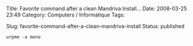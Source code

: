Title: Favorite command after a clean Mandriva Install...
Date: 2008-03-25 23:49
Category: Computers / Informatique
Tags: <?xml version="1.0" encoding="utf-8"?>

Slug: favorite-command-after-a-clean-mandriva-install
Status: published

    urpme -a mono
